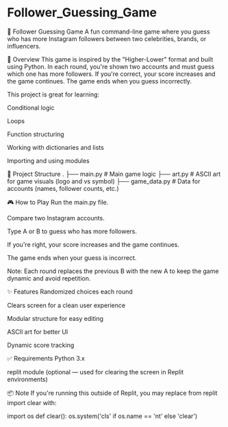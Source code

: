 # Follower_Guessing_Game
🔢 Follower Guessing Game
A fun command-line game where you guess who has more Instagram followers between two celebrities, brands, or influencers.

📌 Overview
This game is inspired by the "Higher-Lower" format and built using Python. In each round, you're shown two accounts and must guess which one has more followers. If you're correct, your score increases and the game continues. The game ends when you guess incorrectly.

This project is great for learning:

Conditional logic

Loops

Function structuring

Working with dictionaries and lists

Importing and using modules

📁 Project Structure
.
├── main.py         # Main game logic
├── art.py          # ASCII art for game visuals (logo and vs symbol)
├── game_data.py    # Data for accounts (names, follower counts, etc.)

🎮 How to Play
Run the main.py file.

Compare two Instagram accounts.

Type A or B to guess who has more followers.

If you're right, your score increases and the game continues.

The game ends when your guess is incorrect.

Note: Each round replaces the previous B with the new A to keep the game dynamic and avoid repetition.

✨ Features
Randomized choices each round

Clears screen for a clean user experience

Modular structure for easy editing

ASCII art for better UI

Dynamic score tracking

✅ Requirements
Python 3.x

replit module (optional — used for clearing the screen in Replit environments)

📦 Note
If you're running this outside of Replit, you may replace from replit import clear with:

import os
def clear():
    os.system('cls' if os.name == 'nt' else 'clear')




